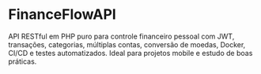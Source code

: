 # FinanceFlowAPI
API RESTful em PHP puro para controle financeiro pessoal com JWT, transações, categorias, múltiplas contas, conversão de moedas, Docker, CI/CD e testes automatizados. Ideal para projetos mobile e estudo de boas práticas.
